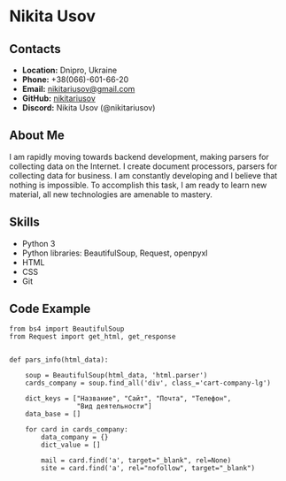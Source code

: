 # **Nikita Usov**

## **Contacts**

* **Location:** Dnipro, Ukraine
* **Phone:** +38(066)-601-66-20
* **Email:** nikitariusov@gmail.com
* **GitHub:**  [nikitariusov](https://github.com/nikitariusov)
* **Discord:** Nikita Usov (@nikitariusov)

## **About Me**

I am rapidly moving towards backend development, making parsers for collecting data on the Internet. I create document processors, parsers for collecting data for business. I am constantly developing and I believe that nothing is impossible. To accomplish this task, I am ready to learn new material, all new technologies are amenable to mastery.

## **Skills**

* Python 3 
* Python libraries: BeautifulSoup, Request, openpyxl
* HTML
* CSS
* Git

## **Code Example**

```
from bs4 import BeautifulSoup
from Request import get_html, get_response


def pars_info(html_data):

    soup = BeautifulSoup(html_data, 'html.parser')
    cards_company = soup.find_all('div', class_='cart-company-lg')

    dict_keys = ["Название", "Сайт", "Почта", "Телефон",
                 "Вид деятельности"]
    data_base = []
    
    for card in cards_company:
        data_company = {}
        dict_value = []
        
        mail = card.find('a', target="_blank", rel=None)
        site = card.find('a', rel="nofollow", target="_blank")
```
